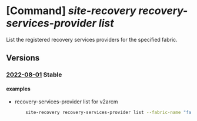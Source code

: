 # [Command] _site-recovery recovery-services-provider list_

List the registered recovery services providers for the specified fabric.

## Versions

### [2022-08-01](/Resources/mgmt-plane/L3N1YnNjcmlwdGlvbnMve30vcmVzb3VyY2Vncm91cHMve30vcHJvdmlkZXJzL21pY3Jvc29mdC5yZWNvdmVyeXNlcnZpY2VzL3ZhdWx0cy97fS9yZXBsaWNhdGlvbmZhYnJpY3Mve30vcmVwbGljYXRpb25yZWNvdmVyeXNlcnZpY2VzcHJvdmlkZXJz/2022-08-01.xml) **Stable**

<!-- mgmt-plane /subscriptions/{}/resourcegroups/{}/providers/microsoft.recoveryservices/vaults/{}/replicationfabrics/{}/replicationrecoveryservicesproviders 2022-08-01 -->

#### examples

- recovery-services-provider list for v2arcm
    ```bash
        site-recovery recovery-services-provider list --fabric-name "fabric_name" -g "rg" --vault-name "vault_name"
    ```
